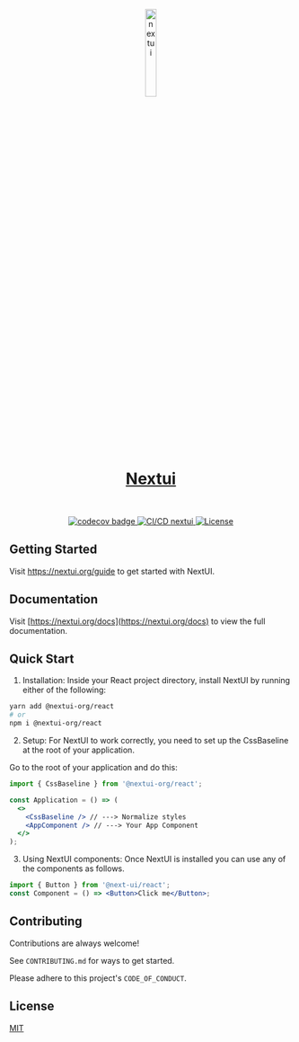 <p align="center">
  <a href="https://nextui.org">
      <img width="20%" src="https://raw.githubusercontent.com/jrgarciadev/nextui/main/packages/docs/public/isotipo.png" alt="nextui" />
      <h1 align="center">Nextui</h1>
  </a>
  </p>
  </br>
  <p align="center">
  <a href="https://codecov.io/gh/jrgarciadev/nextui">
    <img src="https://codecov.io/gh/jrgarciadev/nextui/branch/main/graph/badge.svg?token=QJF2QKR5N4" alt="codecov badge">
  </a>
  <a href="https://github.com/nextui-org/nextui/actions/workflows/main.yaml">
    <img src="https://github.com/nextui-org/nextui/actions/workflows/main.yaml/badge.svg" alt="CI/CD nextui">
  </a>
  <a href="https://github.com/jrgarciadev/nextui/blob/main/LICENSE">
    <img src="https://img.shields.io/apm/l/atomic-design-ui.svg?" alt="License">
  </a>
</p>

## Getting Started

Visit <a aria-label="nextui learn" href="https://nextui.org/learn">https://nextui.org/guide</a> to get started with NextUI.

## Documentation

Visit [https://nextui.org/docs](https://nextui.org/docs) to view the full documentation.

## Quick Start

1. Installation: Inside your React project directory, install NextUI by running either of the following:

```bash
yarn add @nextui-org/react
# or
npm i @nextui-org/react
```

2. Setup: For NextUI to work correctly, you need to set up the CssBaseline at the root of your application.

Go to the root of your application and do this:

```jsx
import { CssBaseline } from '@nextui-org/react';

const Application = () => (
  <>
    <CssBaseline /> // ---> Normalize styles
    <AppComponent /> // ---> Your App Component
  </>
);
```

3. Using NextUI components: Once NextUI is installed you can use any of the components as follows.

```jsx
import { Button } from '@next-ui/react';
const Component = () => <Button>Click me</Button>;
```

## Contributing

Contributions are always welcome!

See `CONTRIBUTING.md` for ways to get started.

Please adhere to this project's `CODE_OF_CONDUCT`.

## License

[MIT](https://choosealicense.com/licenses/mit/)
